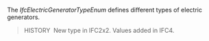 The _IfcElectricGeneratorTypeEnum_ defines different types of electric generators.

> HISTORY&nbsp; New type in IFC2x2. Values added in IFC4.